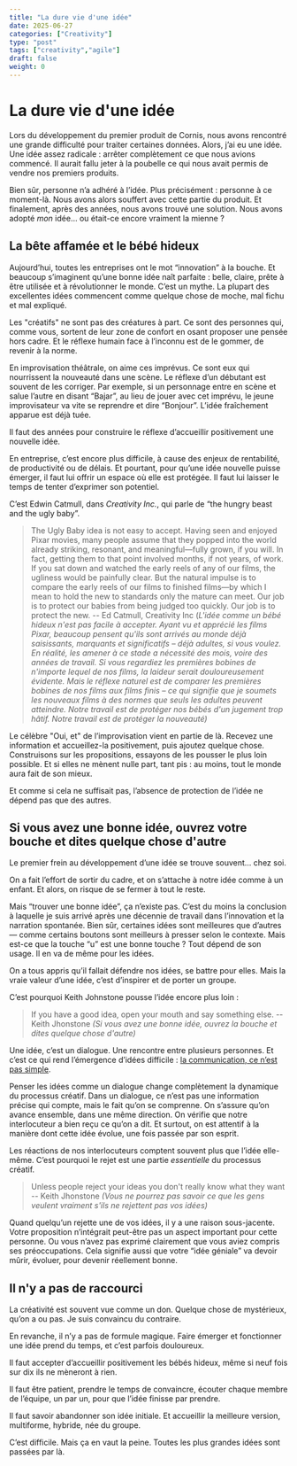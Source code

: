 ```yaml
---
title: "La dure vie d'une idée"
date: 2025-06-27
categories: ["Creativity"]
type: "post"
tags: ["creativity","agile"]
draft: false
weight: 0
---
```


# La dure vie d'une idée

Lors du développement du premier produit de Cornis, nous avons rencontré une grande difficulté pour traiter certaines données. Alors, j’ai eu une idée. Une idée assez radicale : arrêter complètement ce que nous avions commencé. Il aurait fallu jeter à la poubelle ce qui nous avait permis de vendre nos premiers produits.

Bien sûr, personne n’a adhéré à l’idée. Plus précisément : personne à ce moment-là. Nous avons alors souffert avec cette partie du produit. Et finalement, après des années, nous avons trouvé une solution. Nous avons adopté _mon_ idée… ou était-ce encore vraiment la mienne ?

## La bête affamée et le bébé hideux

Aujourd’hui, toutes les entreprises ont le mot “innovation” à la bouche. Et beaucoup s’imaginent qu’une bonne idée naît parfaite : belle, claire, prête à être utilisée et à révolutionner le monde. C’est un mythe. La plupart des excellentes idées commencent comme quelque chose de moche, mal fichu et mal expliqué.

Les "créatifs" ne sont pas des créatures à part. Ce sont des personnes qui, comme vous, sortent de leur zone de confort en osant proposer une pensée hors cadre. Et le réflexe humain face à l’inconnu est de le gommer, de revenir à la norme.

En improvisation théâtrale, on aime ces imprévus. Ce sont eux qui nourrissent la nouveauté dans une scène. Le réflexe d’un débutant est souvent de les corriger. Par exemple, si un personnage entre en scène et salue l’autre en disant “Bajar”, au lieu de jouer avec cet imprévu, le jeune improvisateur va vite se reprendre et dire “Bonjour”. L’idée fraîchement apparue est déjà tuée.

Il faut des années pour construire le réflexe d’accueillir positivement une nouvelle idée.

En entreprise, c’est encore plus difficile, à cause des enjeux de rentabilité, de productivité ou de délais. Et pourtant, pour qu’une idée nouvelle puisse émerger, il faut lui offrir un espace où elle est protégée. Il faut lui laisser le temps de tenter d’exprimer son potentiel.

C’est Edwin Catmull, dans _Creativity Inc._, qui parle de “the hungry beast and the ugly baby”.

> The Ugly Baby idea is not easy to accept. Having seen and enjoyed Pixar movies, many people assume that they popped into the world already striking, resonant, and meaningful—fully grown, if you will. In fact, getting them to that point involved months, if not years, of work. If you sat down and watched the early reels of any of our films, the ugliness would be painfully clear. But the natural impulse is to compare the early reels of our films to finished films—by which I mean to hold the new to standards only the mature can meet. Our job is to protect our babies from being judged too quickly. Our job is to protect the new. -- Ed Catmull, Creativity Inc
> (*L'idée comme un bébé hideux n'est pas facile à accepter. Ayant vu et apprécié les films Pixar, beaucoup pensent qu'ils sont arrivés au monde déjà saisissants, marquants et significatifs – déjà adultes, si vous voulez. En réalité, les amener à ce stade a nécessité des mois, voire des années de travail. Si vous regardiez les premières bobines de n'importe lequel de nos films, la laideur serait douloureusement évidente. Mais le réflexe naturel est de comparer les premières bobines de nos films aux films finis – ce qui signifie que je soumets les nouveaux films à des normes que seuls les adultes peuvent atteindre. Notre travail est de protéger nos bébés d'un jugement trop hâtif. Notre travail est de protéger la nouveauté)*

Le célèbre "Oui, et" de l’improvisation vient en partie de là. Recevez une information et accueillez-la positivement, puis ajoutez quelque chose. Construisons sur les propositions, essayons de les pousser le plus loin possible. Et si elles ne mènent nulle part, tant pis : au moins, tout le monde aura fait de son mieux.

Et comme si cela ne suffisait pas, l’absence de protection de l’idée ne dépend pas que des autres.

## Si vous avez une bonne idée, ouvrez votre bouche et dites quelque chose d'autre

Le premier frein au développement d’une idée se trouve souvent… chez soi.

On a fait l’effort de sortir du cadre, et on s’attache à notre idée comme à un enfant. Et alors, on risque de se fermer à tout le reste.

Mais “trouver une bonne idée”, ça n’existe pas. C’est du moins la conclusion à laquelle je suis arrivé après une décennie de travail dans l’innovation et la narration spontanée. Bien sûr, certaines idées sont meilleures que d’autres — comme certains boutons sont meilleurs à presser selon le contexte. Mais est-ce que la touche “u” est une bonne touche ? Tout dépend de son usage. Il en va de même pour les idées.

On a tous appris qu’il fallait défendre nos idées, se battre pour elles. Mais la vraie valeur d’une idée, c’est d’inspirer et de porter un groupe.

C’est pourquoi Keith Johnstone pousse l’idée encore plus loin :

> If you have a good idea, open your mouth and say something else. -- Keith Jhonstone
> *(Si vous avez une bonne idée, ouvrez la bouche et dites quelque chose d'autre)*

Une idée, c’est un dialogue. Une rencontre entre plusieurs personnes. Et c’est ce qui rend l’émergence d’idées difficile : [la communication, ce n’est pas simple](https://www.theworldasastage.com/posts/20250519_collaboration_is_hard/).

Penser les idées comme un dialogue change complètement la dynamique du processus créatif. Dans un dialogue, ce n’est pas une information précise qui compte, mais le fait qu’on se comprenne. On s’assure qu’on avance ensemble, dans une même direction. On vérifie que notre interlocuteur a bien reçu ce qu’on a dit. Et surtout, on est attentif à la manière dont cette idée évolue, une fois passée par son esprit.

Les réactions de nos interlocuteurs comptent souvent plus que l’idée elle-même. C’est pourquoi le rejet est une partie _essentielle_ du processus créatif.

> Unless people reject your ideas you don't really know what they want -- Keith Jhonstone *(Vous ne pourrez pas savoir ce que les gens veulent vraiment s'ils ne rejettent pas vos idées)*

Quand quelqu’un rejette une de vos idées, il y a une raison sous-jacente. Votre proposition n’intégrait peut-être pas un aspect important pour cette personne. Ou vous n’avez pas exprimé clairement que vous aviez compris ses préoccupations. Cela signifie aussi que votre “idée géniale” va devoir mûrir, évoluer, pour devenir réellement bonne.

## Il n'y a pas de raccourci

La créativité est souvent vue comme un don. Quelque chose de mystérieux, qu’on a ou pas. Je suis convaincu du contraire.

En revanche, il n’y a pas de formule magique. Faire émerger et fonctionner une idée prend du temps, et c’est parfois douloureux.

Il faut accepter d’accueillir positivement les bébés hideux, même si neuf fois sur dix ils ne mèneront à rien.

Il faut être patient, prendre le temps de convaincre, écouter chaque membre de l’équipe, un par un, pour que l’idée finisse par prendre.

Il faut savoir abandonner son idée initiale. Et accueillir la meilleure version, multiforme, hybride, née du groupe.

C’est difficile. Mais ça en vaut la peine. Toutes les plus grandes idées sont passées par là.